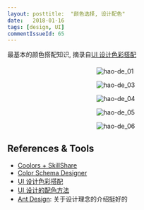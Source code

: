 ```yaml
---
layout: posttitle:  "颜色选择, 设计配色"
date:   2018-01-16
tags: [design, UI]
commentIssueId: 65
---
```


最基本的颜色搭配知识, 摘录自[UI 设计色彩搭配](http://www.xueui.cn/tutorials/color-tutorial/ui-color-matching-design.html)


<div style='width: 100px; margin: 20px auto;'>

![hao-de_01](https://user-images.githubusercontent.com/7157346/34968380-e589becc-faa3-11e7-904b-db2f114e3342.jpg)

![hao-de_03](https://user-images.githubusercontent.com/7157346/34968382-e5bbdd08-faa3-11e7-895f-8946c56113f5.jpg)

![hao-de_04](https://user-images.githubusercontent.com/7157346/34968383-e5eaaeee-faa3-11e7-997f-e90c44f26cdd.jpg)

![hao-de_05](https://user-images.githubusercontent.com/7157346/34968384-e618df1c-faa3-11e7-8ac4-896c09ca61ab.jpg)

![hao-de_06](https://user-images.githubusercontent.com/7157346/34968385-e647d02e-faa3-11e7-89fe-286e8cadba4f.jpg)
</div>

## References & Tools
* [Coolors + SkillShare](https://coolors.co/browser/best/1)
* [Color Schema Designer](http://colorschemedesigner.com/csd-3.5/)
* [UI 设计色彩搭配](http://www.xueui.cn/tutorials/color-tutorial/ui-color-matching-design.html)
* [UI 设计的配色方法](http://www.360doc.com/content/16/0402/22/4587493_547409402.shtml)
* [Ant Design](https://ant.design/docs/spec/introduce-cn): 关于设计理念的介绍挺好的


